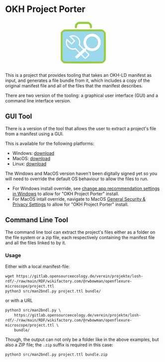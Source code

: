 <!--
SPDX-FileCopyrightText: 2022 Robin Vobruba <hoijui.quaero@gmail.com>

SPDX-License-Identifier: CC0-1.0
-->


# OKH Project Porter

<p align="center">

<img width="150" src="okh-project-porter-logo.png" alt="OKH Project Porter logo">

</p>

This is a project that provides tooling that takes an OKH-LD manifest as input,
and generates a file bundle from it, which includes a copy of the original manifest file and all of the files that the manifest describes.

There are two version of the tooling: a graphical user interface (GUI) and a command line interface version.

## GUI Tool

There is a version of the tool that allows the user to extract a project's file from a manifest using a GUI. 

This is available for the following platforms:

* Windows: [download](dist/OKH%20Project%20Porter.exe)
* MacOS: [download](dist/MacOS%20Installer/OKH%20Project%20Porter.dmg) 
* Linux: [download](dist/okh-project-porter)

The Windows and MacOS version haven't been digitally signed yet so you will need to override the default OS behaviour to allow the files to run.

* For Windows install override, see [change app recommendation settings in Windows](https://support.microsoft.com/en-us/windows/change-your-app-recommendation-settings-in-windows-f21b5c60-e996-4ee4-c2cf-b4a90c0bef9b) to allow for "OKH Project Porter" install.
* For MacOS intall override, navigate to MacOS [General Security & Privacy Settings](https://support.apple.com/guide/mac-help/change-security-privacy-general-preferences-mh11784/mac) to allow for "OKH Project Porter" install.

## Command Line Tool

The command line tool can extract the project's files either as a folder on the file system or a zip file, each respectively containing the manifest file and all the files linked to by it.

### Usage

Either with a local manifest-file:

```shell
wget https://gitlab.opensourceecology.de/verein/projekte/losh-rdf/-/raw/main/RDF/wikifactory.com/@rwbowman/openflexure-microscope/project.ttl
python3 src/man2bndl.py project.ttl bundle/
```

or with a URL

```shell
python3 src/man2bndl.py \
    https://gitlab.opensourceecology.de/verein/projekte/losh-rdf/-/raw/main/RDF/wikifactory.com/@rwbowman/openflexure-microscope/project.ttl \
    bundle/
```

Though, the output can not only be a folder like in the above examples,
but also a ZIP file;
the `.zip` suffix is required in this case:

```shell
python3 src/man2bndl.py project.ttl bundle.zip
```
